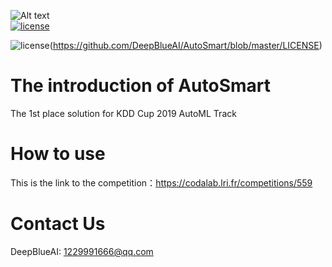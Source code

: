 ![Alt text](https://www.deepblueai.com/usr/deepblue/v3/images/logo.png "DeepBlue")  
[![license](https://img.shields.io/cran/l/devtools.svg)](https://github.com/keras-team/keras/blob/master/LICENSE)

![license](https://img.shields.io/cran/l/devtools.svg)(https://github.com/DeepBlueAI/AutoSmart/blob/master/LICENSE)
# The introduction of AutoSmart
The 1st place solution for KDD Cup 2019 AutoML Track

# How to use
This is the link to the competition：https://codalab.lri.fr/competitions/559

# Contact Us
DeepBlueAI: 1229991666@qq.com
